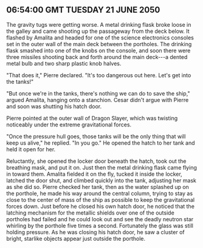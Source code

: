 ## 06:54:00 GMT TUESDAY 21 JUNE 2050

The gravity tugs were getting worse. A metal drinking flask broke loose in the galley and came shooting up the passageway from the deck below. It flashed by Amalita and headed for one of the science electronics consoles set in the outer wall of the main deck between the portholes. The drinking flask smashed into one of the knobs on the console, and soon there were three missiles shooting back and forth around the main deck---a dented metal bulb and two sharp plastic knob halves.

"That does it," Pierre declared. "It's too dangerous out here. Let's get into the tanks!"

"But once we're in the tanks, there's nothing we can do to save the ship," argued Amalita, hanging onto a stanchion. Cesar didn't argue with Pierre and soon was shutting his hatch door.

Pierre pointed at the outer wall of Dragon Slayer, which was twisting noticeably under the extreme gravitational forces.

"Once the pressure hull goes, those tanks will be the only thing that will keep us alive," he replied. "In you go." He opened the hatch to her tank and held it open for her.

Reluctantly, she opened the locker door beneath the hatch, took out the breathing mask, and put it on. Just then the metal drinking flask came flying in toward them. Amalita fielded it on the fly, tucked it inside the locker, latched the door shut, and climbed quickly into the tank, adjusting her mask as she did so. Pierre checked her tank, then as the water splashed up on the porthole, he made his way around the central column, trying to stay as close to the center of mass of the ship as possible to keep the gravitational forces down. Just before he closed his own hatch door, he noticed that the latching mechanism for the metallic shields over one of the outside portholes had failed and he could look out and see the deadly neutron star whirling by the porthole five times a second. Fortunately the glass was still holding pressure. As he was closing his hatch door, he saw a cluster of bright, starlike objects appear just outside the porthole.